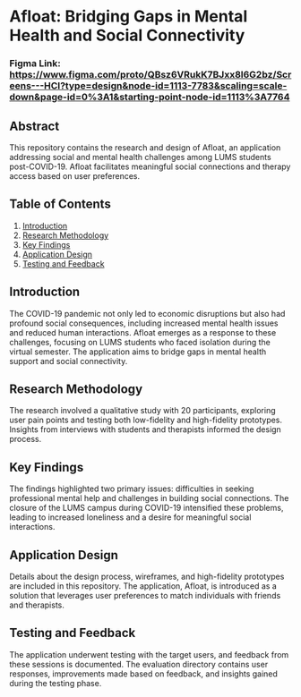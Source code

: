 # Afloat: Bridging Gaps in Mental Health and Social Connectivity

### Figma Link: https://www.figma.com/proto/QBsz6VRukK7BJxx8l6G2bz/Screens---HCI?type=design&node-id=1113-7783&scaling=scale-down&page-id=0%3A1&starting-point-node-id=1113%3A7764

## Abstract

This repository contains the research and design of Afloat, an application addressing social and mental health challenges among LUMS students post-COVID-19. Afloat facilitates meaningful social connections and therapy access based on user preferences.

## Table of Contents

1. [Introduction](#introduction)
2. [Research Methodology](#research-methodology)
3. [Key Findings](#key-findings)
4. [Application Design](#application-design)
5. [Testing and Feedback](#testing-and-feedback)

## Introduction

The COVID-19 pandemic not only led to economic disruptions but also had profound social consequences, including increased mental health issues and reduced human interactions. Afloat emerges as a response to these challenges, focusing on LUMS students who faced isolation during the virtual semester. The application aims to bridge gaps in mental health support and social connectivity.

## Research Methodology

The research involved a qualitative study with 20 participants, exploring user pain points and testing both low-fidelity and high-fidelity prototypes. Insights from interviews with students and therapists informed the design process.

## Key Findings

The findings highlighted two primary issues: difficulties in seeking professional mental help and challenges in building social connections. The closure of the LUMS campus during COVID-19 intensified these problems, leading to increased loneliness and a desire for meaningful social interactions.

## Application Design

Details about the design process, wireframes, and high-fidelity prototypes are included in this repository. The application, Afloat, is introduced as a solution that leverages user preferences to match individuals with friends and therapists.

## Testing and Feedback

The application underwent testing with the target users, and feedback from these sessions is documented. The evaluation directory contains user responses, improvements made based on feedback, and insights gained during the testing phase.
